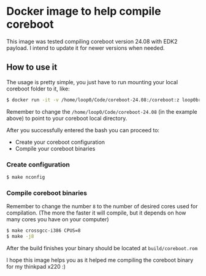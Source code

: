 # Docker image to help compile coreboot

This image was tested compiling coreboot version 24.08 with EDK2 payload. I intend to update it for newer versions when needed.

## How to use it
The usage is pretty simple, you just have to run mounting your local coreboot folder to it, like:

```sh
$ docker run -it -v /home/loop0/Code/coreboot-24.08:/coreboot:z loop0br/coreboot-compile /bin/bash
```

Remember to change the `/home/loop0/Code/coreboot-24.08` (in the example above) to point to your coreboot local directory.

After you successfully entered the bash you can proceed to:
* Create your coreboot configuration
* Compile your coreboot binaries

### Create configuration

```sh
$ make nconfig
```

### Compile coreboot binaries
Remember to change the number `8` to the number of desired cores used for compilation. (The more the faster it will compile, but it depends on how many cores you have on your computer)

```sh
$ make crossgcc-i386 CPUS=8
$ make -j8
```

After the build finishes your binary should be located at `build/coreboot.rom`


I hope this image helps you as it helped me compiling the coreboot binary for my thinkpad x220 :)
